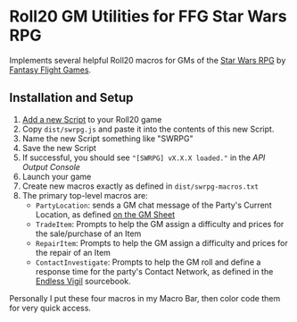 # Roll20 GM Utilities for FFG Star Wars RPG

Implements several helpful Roll20 macros for GMs of the
[Star Wars RPG](https://www.fantasyflightgames.com/en/products/#/universe/star-wars) by
[Fantasy Flight Games](https://www.fantasyflightgames.com/).

## Installation and Setup

1. [Add a new Script](https://wiki.roll20.net/API:Use_Guide) to your Roll20 game
1. Copy `dist/swrpg.js` and paste it into the contents of this new Script.
1. Name the new Script something like "SWRPG"
1. Save the new Script
1. If successful, you should see `"[SWRPG] vX.X.X loaded."` in the *API Output Console*
1. Launch your game
1. Create new macros exactly as defined in `dist/swrpg-macros.txt`
1. The primary top-level macros are:
    * `PartyLocation`: sends a GM chat message of the Party's Current Location, as defined
        [on the GM Sheet](https://wiki.roll20.net/SWRPG-API-Compatible#General_Info)
    * `TradeItem`: Prompts to help the GM assign a difficulty and prices for the sale/purchase of an Item
    * `RepairItem`: Prompts to help the GM assign a difficulty and prices for the repair of an Item  
    * `ContactInvestigate`: Prompts to help the GM roll and define a response time for the party's Contact Network, as
        defined in the [Endless Vigil](https://www.fantasyflightgames.com/en/products/star-wars-force-and-destiny/products/endless-vigil/)
        sourcebook.
        
Personally I put these four macros in my Macro Bar, then color code them for very quick access.
